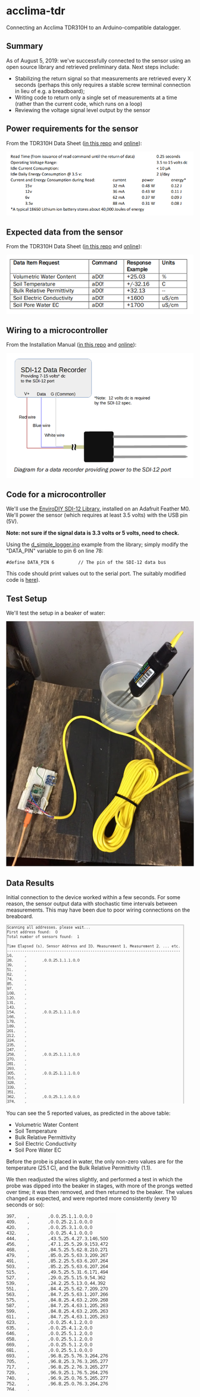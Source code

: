 # acclima-tdr

Connecting an Acclima TDR310H to an Arduino-compatible datalogger.

## Summary

As of August 5, 2019: we've successfully connected to the sensor using an open source library and retrieved preliminary data.  Next steps include:

- Stabilizing the return signal so that measurements are retrieved every X seconds (perhaps this only requires a stable screw terminal connection in lieu of e.g. a breadboard);
- Writing code to return only a single set of measurements at a time (rather than the current code, which runs on a loop)
- Reviewing the voltage signal level output by the sensor

## Power requirements for the sensor

From the TDR310H Data Sheet ([in this repo](./references/TDR310H-Data_Sheet.pdf) and [online](https://acclima.com/prodlit/Acclima%20TDR310H%20Data%20Sheet.pdf)):


<img src="./img/electrical_stats.png">

## Expected data from the sensor

From the TDR310H Data Sheet ([in this repo](./references/TDR310H-Data_Sheet.pdf) and [online](https://acclima.com/prodlit/Acclima%20TDR310H%20Data%20Sheet.pdf)):

<img src="./img/data_returned.png">

## Wiring to a microcontroller

From the Installation Manual ([in this repo](./references/TDR-315-User-Manual.pdf) and [online](http://au.ictinternational.com/content/uploads/2017/04/TDR-315-User-Manual.pdf)): 

<img src="./img/wiring.png">

## Code for a microcontroller

We'll use the [EnviroDIY SDI-12 Library](https://github.com/EnviroDIY/Arduino-SDI-12), installed on an Adafruit Feather M0.  We'll power the sensor (which requires at least 3.5 volts) with the USB pin (5V).  

**Note: not sure if the signal data is 3.3 volts or 5 volts, need to check.**

Using the [d_simple_logger.ino](https://github.com/EnviroDIY/Arduino-SDI-12/tree/master/examples/d_simple_logger) example from the library; simply modify the "DATA_PIN" variable to pin 6 on line 78:

```
#define DATA_PIN 6         // The pin of the SDI-12 data bus
```

This code should print values out to the serial port. The suitably modified code is [here](https://github.com/edgecollective/acclima-tdr/blob/master/code/d_simple_logger.ino)).

## Test Setup

We'll test the setup in a beaker of water:

<img src="./img/acclima_bench.png">

## Data Results

Initial connection to the device worked within a few seconds.  For some reason, the sensor output data with stochastic time intervals between measurements. This may have been due to poor wiring connections on the breaboard.

<img src="./img/data_1.png">

You can see the 5 reported values, as predicted in the above table: 

- Volumetric Water Content
- Soil Temperature 
- Bulk Relative Permittivity
- Soil Electric Conductivity
- Soil Pore Water EC

Before the probe is placed in water, the only non-zero values are for the temperature (25.1 C), and the Bulk Relative Permittivity (1.1).  


We then readjusted the wires slightly, and  performed a test in which the probe was dipped into the beaker in stages, with more of the prongs wetted over time; it was then removed, and then returned to the beaker.  The values changed as expected, and were reported more consistently (every 10 seconds or so):

<img src="./img/data_2.png">